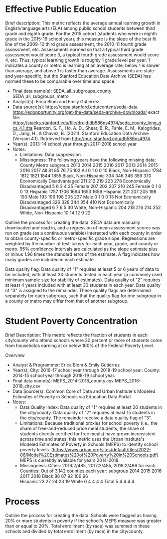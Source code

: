 # Effective Public Education

Brief description: This metric reflects the average annual learning growth in English/language arts (ELA) 
among public school students between third grade and eighth grade. For the 2015 cohort (students who were in 
eighth grade in the 2015-16 school year), this measure is the slope of the best fit line of the 2009-10 third 
grade assessment, the 2010-11 fourth grade assessment, etc. Assessments normed so that a typical third grade 
assessment would score 3, a typical fourth grade assessment would score 4, etc. Thus, typical learning 
growth is roughly 1 grade level per year. 1 indicates a county or metro is learning at an average rate; below 1 is slower 
than average, and above 1 is faster than average. Assessments are state- and year-specific, but the 
Stanford Education Data Archive (SEDA) has normed these to be comparable over time and space.

* Final data name(s): SEDA_all_subgroups_county SEDA_all_subgroups_metro
* Analyst(s): Erica Blom and Emily Gutierrez
* Data source(s): https://cepa.stanford.edu/content/seda-data
https://edopportunity.org/get-the-data/seda-archive-downloads/
exact file: https://stacks.stanford.edu/file/druid:db586ns4974/seda_county_long_gcs_4.1.dta
Reardon, S. F., Ho, A. D., Shear, B. R., Fahle, E. M., Kalogrides, D., Jang, H., & Chavez, B. (2021). 
Stanford Education Data Archive (Version 4.1). Retrieved from http://purl.stanford.edu/db586ns4974.
* Year(s): 2013-14 school year through 2017-2018 school year
* Notes: 
    * Limitations: Data suppression
    * Missingness: The following years have the following missing data: 
						County					Metro
subgroup					2013	2014	2015	2016	2017								2013	2014	2015	2016	2017
All						81	85	76	75	102		All						0	1	0	0	10
Black, Non-Hispanic			1784	1812	1821	1844	1855		Black, Non-Hispanic			334	346	346	359	370
Economically Disadvantaged		211	212	219	223	278		Economically Disadvantaged		5	6	3	4	25
Female					207	202	207	210	245		Female					0	1	0	0	13
Hispanic					1757	1706	1694	1653	1659		Hispanic					221	207	205	198	193
Male						193	196	198	205	237		Male						0	1	0	0	13
Not Economically Disadvantaged	326	328	344	354	410		Not Economically Disadvantaged	6	7	6	5	30
White, Non-Hispanic			204	218	216	214	252		White, Non-Hispanic			10	14	12	9	22


Outline the process for creating the data: SEDA data are manually downloaded 
and read in, and a regression of mean assessment scores was run on grade 
(as a continuous variable) interacted with each county in order to obtain county-specific or metro-specific
grade slope. Regressions are weighted by the number of test-takers for each year, grade, 
and county or metro. 95% confidence intervals are calculated as the slope estimate plus or minus 
1.96 times the standard error of the estimate. A flag indicates how many grades are included in each estimate.

Data quality flag: Data quality of "1" requires at least 5 or 6 years of data to be included, 
with at least 30 students tested in each year (a commonly used minimum sample size for stability of estimates). 
Data quality of "2" requires at least 4 years included with at least 30 students in each year. 
Data quality of "3" is assigned to the remainder. These quality flags are determined separately for each subgroup, 
such that the quality flag for one subgroup in a county or metro may differ from that of another subgroup.



# Student Poverty Concentration
Brief Description: This metric reflects the fraction of students in each city/county who attend schools where 20 percent 
or more of students come from households earning at or below 100% of the Federal Poverty Level.

Overview
* Analyst & Programmer: Erica Blom & Emily Gutierrez
* Year(s): City: 2016-17 school year through 2018-19 school year. County: 2014-15 school year through 2018-19 school year.
* Final data name(s): MEPS_2014-2018_county.csv MEPS_2016-2018_city.csv 
* Data Source(s): Common Core of Data and Urban Institute's Modeled Estimates of Poverty in Schools via Education Data Portal
* Notes:
	* Data Quality Index:  Data quality of "1" requires at least 30 students in the city/county. Data quality of "2" requires at least 15 students in the city/county. The remainder receive a data quality flag of "3".
	* Limitations: Because traditional proxies for school poverty (i.e., the share of free-and-reduced price meal students; the share of students directly certified for free meals)
	have grown inconsistent across time and states, this metric uses the Urban Institute's Modeled Estimates of Poverty in Schools (MEPS) to identify school poverty levels. 
	(https://www.urban.org/sites/default/files/2022-06/Model%20Estimates%20of%20Poverty%20in%20Schools.pdf) MEPS is currebtly available for years 2014-2018.
	* Missingness: Cities: 2016:2/485, 2017:2/485, 2018:2/486 for each. 
	Counties: Out of 3,142 counties each year:
		subgroup	2014	2015	2016	2017	2018
		Black		88	87	92	106	96	
		Hispanic	23	27	24	23	19
		White 	6	4	4	4	4
		Total		5	4	4	4	4

# Process
Outline the process for creating the data: Schools were flagged as having 20% or more students in poverty if the school's MEPS measure was greater than or equal to 20%. 
Total enrollment (by race) was summed in these schools and divided by total  enrollment (by race) in the city/county. 



